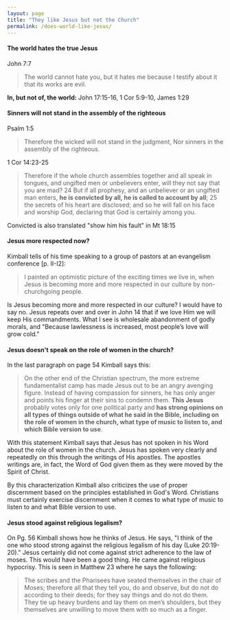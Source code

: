 ```yaml
---
layout: page
title: "They like Jesus but not the Church"
permalink: /does-world-like-jesus/
---
```


#### The world hates the true Jesus
John 7:7

> The world cannot hate you, but it hates me because I testify about it that its works are evil.

**In, but not of, the world:**
John 17:15-16, 1 Cor 5:9-10, James 1:29

#### Sinners will not stand in the assembly of the righteous
Psalm 1:5

> Therefore the wicked will not stand in the judgment,
Nor sinners in the assembly of the righteous.

1 Cor 14:23-25

> Therefore if the whole church assembles together and all speak in tongues, and ungifted men or unbelievers enter, will they not say that you are mad? 24 But if all prophesy, and an unbeliever or an ungifted man enters, **he is convicted by all, he is called to account by all**; 25 the secrets of his heart are disclosed; and so he will fall on his face and worship God, declaring that God is certainly among you.

Convicted is also translated "show him his fault" in Mt 18:15

#### Jesus more respected now?
Kimball tells of his time speaking to a group of pastors at an evangelism conference [p. II-I2]:

> I painted an optimistic picture of the exciting times we live in, when Jesus is becoming more and more respected in our culture by non-churchgoing people.

Is Jesus becoming more and more respected in our culture? I would have to say no. Jesus repeats over and over in John 14 that if we love Him we will keep His commandments. What I see is wholesale abandonment of godly morals, and "Because lawlessness is increased, most people’s love will grow cold."

#### Jesus doesn't speak on the role of women in the church?
In the last paragraph on page 54 Kimball says this:

> On the other end of the Christian spectrum, the more extreme fundamentalist camp has made Jesus out to be an angry avenging figure. Instead of having compassion for sinners, he has only anger and points his finger at their sins to condemn them. **This Jesus** probably votes only for one political party and **has strong opinions on all types of things outside of what he said in the Bible, including on the role of women in the church, what type of music to listen to, and which Bible version to use**.

With this statement Kimball says that Jesus has not spoken in his Word about the role of women in the church. Jesus has spoken very clearly and repeatedly on this through the writings of His apostles. The apostles writings are, in fact, the Word of God given them as they were moved by the Spirit of Christ.

By this characterization Kimball also criticizes the use of proper discernment based on the principles established in God's Word. Christians must certainly exercise discernment when it comes to what type of music to listen to and what Bible version to use.

#### Jesus stood against religious legalism?
On Pg. 56 Kimball shows how he thinks of Jesus. He says, "I think of the one who stood strong against the religious legalism of his day (Luke 20:19-20)." Jesus certainly did not come against strict adherence to the law of moses. This would have been a good thing. He came against religious hypocrisy. This is seen in Matthew 23 where he says the following:

> The scribes and the Pharisees have seated themselves in the chair of Moses; therefore all that they tell you, do and observe, but do not do according to their deeds; for they say things and do not do them. They tie up heavy burdens and lay them on men’s shoulders, but they themselves are unwilling to move them with so much as a finger.
